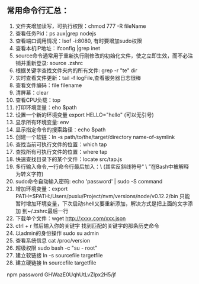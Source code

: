## 常用命令行汇总：
1. 文件夹增加读写，可执行权限：chmod 777 -R fileName
2. 查看任务Pid：ps aux|grep nodejs
3. 查看端口调用情况：lsof -i:8080, 有时要增加sudo权限
4. 查看本机IP地址：ifconfig |grep inet
5. source命令通常用于重新执行刚修改的初始化文件，使之立即生效，而不必注销并重新登录: source .zshrc
6. 根据关键字查找文件夹内的所有文件: grep -r "te" dir
7. 实时查看文件更新：tail -f logFile,查看服务器日志很棒
8. 查看文件编码：file filename
9. 清屏幕：clear
10. 查看CPU负载：top
11. 打印环境变量：eho $path 
12. 设置一个新的环境变量 export HELLO="hello" (可以无引号)
13. 显示所有环境变量: env
11. 显示指定命令的搜索路径：echo $path 
12. 创建一个软链：ln -s path/to/the/target/directory name-of-symlink
13. 查找当前可执行文件的位置：which tap
13. 查找所有可执行文件的位置：where tap
14. 快速查找目录下的某个文件：locate src/tap.js
15. 多行输入命令,一行命令行最后加入：\ (其实反斜线符号“ \ ”在Bash中被解释为转义字符)
1. sudo命令自动输入密码: echo 'password' | sudo -S command
1. 增加环境变量：export PATH=$PATH:/Users/puxiu/Project/nvm/versions/node/v0.12.2/bin 
只能暂时增加环境变量，下次启动shell又要重新添加，解决方式是把上面的文字添加
到~/.zshrc最后一行
1. 下载单个文件：wget http://xxxx.com/xxx.json
1. ctrl + r 然后输入你的关键字 找到匹配的关键字的那条历史命令
1. 以admin的身份操作 sudo su admin
1. 查看系统信息 cat /proc/version
1. 超级权限 sudo bash -c "su - root"
1. 建立软链接 ln -s sourcefile targetfile
1. 建立硬链接 ln sourcefile targetfile

npm password GHWazE0UqhUtLvZIpx2H5/jf
